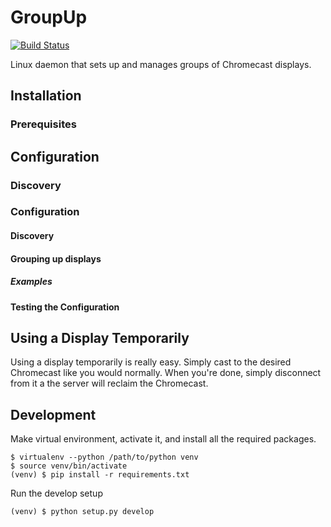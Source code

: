 # GroupUp

[![Build Status](https://travis-ci.org/raveious/groupup.svg?branch=master)](https://travis-ci.org/raveious/groupup)

Linux daemon that sets up and manages groups of Chromecast displays.

## Installation

### Prerequisites

## Configuration

### Discovery

### Configuration

#### Discovery

#### Grouping up displays

##### Examples

#### Testing the Configuration

## Using a Display Temporarily

Using a display temporarily is really easy. Simply cast to the desired Chromecast like you would normally. When you're done, simply disconnect from it a the server will reclaim the Chromecast.

## Development

Make virtual environment, activate it, and install all the required packages.

```
$ virtualenv --python /path/to/python venv
$ source venv/bin/activate
(venv) $ pip install -r requirements.txt
```

Run the develop setup

```
(venv) $ python setup.py develop
```
